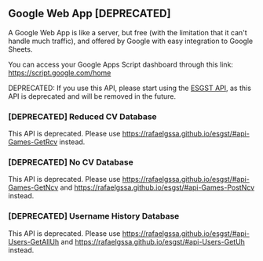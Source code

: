 ## Google Web App [DEPRECATED]

A Google Web App is like a server, but free (with the limitation that it can't handle much traffic), and offered by Google with easy integration to Google Sheets.

You can access your Google Apps Script dashboard through this link: https://script.google.com/home

DEPRECATED: If you use this API, please start using the [ESGST API](https://rafaelgssa.github.io/esgst/), as this API is deprecated and will be removed in the future.

### [DEPRECATED] Reduced CV Database

This API is deprecated. Please use https://rafaelgssa.github.io/esgst/#api-Games-GetRcv instead.

### [DEPRECATED] No CV Database

This API is deprecated. Please use https://rafaelgssa.github.io/esgst/#api-Games-GetNcv and https://rafaelgssa.github.io/esgst/#api-Games-PostNcv instead.

### [DEPRECATED] Username History Database

This API is deprecated. Please use https://rafaelgssa.github.io/esgst/#api-Users-GetAllUh and https://rafaelgssa.github.io/esgst/#api-Users-GetUh instead.